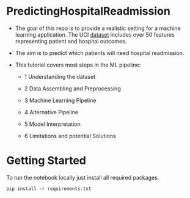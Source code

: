 # PredictingHospitalReadmission
- The goal of this repo is to provide a realistic setting for a machine learning application. The UCI [dataset](https://archive.ics.uci.edu/ml/datasets/Diabetes+130-US+hospitals+for+years+1999-2008) includes over 50 features representing patient and hospital outcomes. 

- The aim is to predict which patients will need hospital readmission. 

- This tutorial covers most steps in the ML pipeline:

  - 1 Understanding the dataset

  - 2 Data Assembling and Preprocessing

  - 3 Machine Learning Pipeline
  
  - 4 Alternative Pipeline
  
  - 5 Model Interpretation
  
  - 6 Limitations and potential Solutions
  

# Getting Started

To run the notebook locally just install all required packages.

`pip install -r requirements.txt`

  
